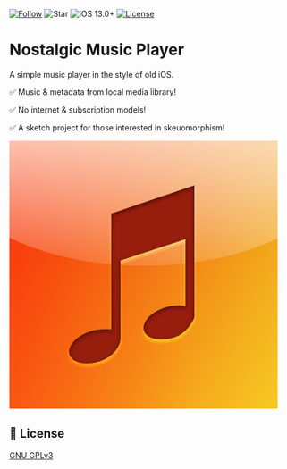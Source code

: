 [![Follow](https://img.shields.io/github/followers/yusif-projects?style=social)](https://github.com/yusif-projects)
![Star](https://img.shields.io/github/stars/yusif-projects/NostalgicMusicPlayer?style=social)
![iOS 13.0+](https://img.shields.io/badge/iOS-13.0%2B-blue.svg)
[![License](https://img.shields.io/github/license/yusif-projects/NostalgicMusicPlayer)](https://github.com/yusif-projects/NostalgicMusicPlayer/blob/main/LICENSE)

# Nostalgic Music Player

A simple music player in the style of old iOS.

✅ Music & metadata from local media library!

✅ No internet & subscription models!

✅ A sketch project for those interested in skeuomorphism!

<img src="https://github.com/yusif-projects/NostalgicMusicPlayer/blob/main/Custom%20Music%20Player/Resources/Assets.xcassets/AppIcon.appiconset/Artboard%401024x1024.png" width="480" style="corner-radius=16px;"/>

## 📝 License

[GNU GPLv3](https://choosealicense.com/licenses/gpl-3.0/)